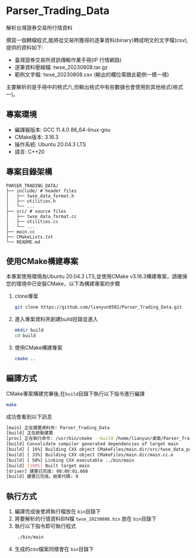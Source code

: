# Parser_Trading_Data
解析台灣證券交易所行情資料

撰寫一個轉檔程式,能將從交易所獲得的逐筆資料(binary)轉成明文的文字檔(csv),提供的資料如下:
* 臺灣證券交易所資訊傳輸作業手冊(IP 行情網路)
* 逐筆資料壓縮檔: twse_20230808.tar.gz
* 範例文字檔: twse_20230808.csv (輸出的欄位需跟此範例一模一樣)

主要解析的是手冊中的格式六,但輸出格式中有些數據也會使用到其他格式(格式一)。

## 專案環境

* 編譯器版本: GCC 11.4.0 86_64-linux-gnu
* CMake版本: 3.16.3
* 操作系統: Ubuntu 20.04.3 LTS
* 語言: C++20

## 專案目錄架構
``` 
PARSER_TRADING_DATA/
├── include/ # header files
│   ├── twse_data_format.h
│   ├── utilities.h
│   └── ...
├── src/ # source files
│   ├── twse_data_format.cc
│   ├── utilities.cc
│   └── ...
├── main.cc
├── CMakeLists.txt
└── README.md
```

## 使用CMake構建專案

本專案使用環境為Ubuntu 20.04.3 LTS,並使用CMake v3.16.3構建專案，請確保您的環境中已安裝CMake，以下為構建專案的步驟

1. clone專案
    ```bash
    git clone https://github.com/lianyun0502/Parser_Trading_Data.git
    ```
2. 進入專案資料夾創建build目錄並進入

    ```bash
    mkdir build
    cd build
    ```

3. 使用CMake構建專案
    ```bash
    cmake ..
    ```


## 編譯方式

CMake專案構建完畢後,在```build```目錄下執行以下指令進行編譯

```bash
make
```

成功會看到以下訊息
```bash
[main] 正在建置資料夾: Parser_Trading_Data 
[build] 正在啟動建置
[proc] 正在執行命令: /usr/bin/cmake --build /home/lianyun/桌面/Parser_Trading_Data/build --config Debug --target all -j 6 --
[build] Consolidate compiler generated dependencies of target main
[build] [ 16%] Building CXX object CMakeFiles/main.dir/src/twse_data_parser.cc.o
[build] [ 33%] Building CXX object CMakeFiles/main.dir/main.cc.o
[build] [ 50%] Linking CXX executable ../bin/main
[build] [100%] Built target main
[driver] 建置已完成: 00:00:01.660
[build] 建置已完成。結束代碼: 0
```

## 執行方式

1. 編譯完成後會將執行檔放在 ```bin```目錄下
2. 將要解析的行情資料BIN檔 ```twse_20230808.bin``` 放在 ```bin```目錄下
3. 執行以下指令即可執行程式
   ```bash
    ./bin/main
    ```
4. 生成的csv檔案同樣會在 ```bin```目錄下

 

